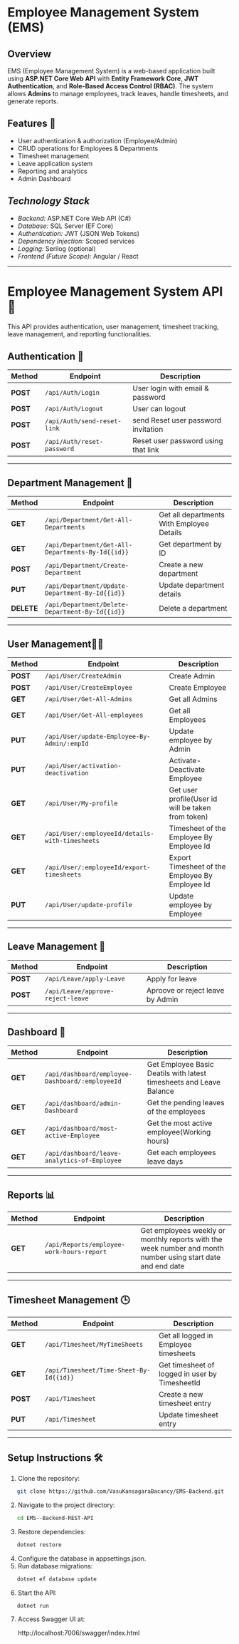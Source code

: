 # Employee Management System (EMS)

## Overview
EMS (Employee Management System) is a web-based application built using **ASP.NET Core Web API** with **Entity Framework Core**, **JWT Authentication**, and **Role-Based Access Control (RBAC)**. The system allows **Admins** to manage employees, track leaves, handle timesheets, and generate reports.



## Features 🎯
- User authentication & authorization (Employee/Admin)
- CRUD operations for Employees & Departments
- Timesheet management
- Leave application system
- Reporting and analytics
- Admin Dashboard

## *Technology Stack*
- *Backend:* ASP.NET Core Web API (C#)
- *Database:* SQL Server (EF Core)
- *Authentication:* JWT (JSON Web Tokens)
- *Dependency Injection:* Scoped services
- *Logging:* Serilog (optional)
- *Frontend (Future Scope):* Angular / React

---

# Employee Management System API 📌

This API provides authentication, user management, timesheet tracking, leave management, and reporting functionalities.

## Authentication 🔑
| Method | Endpoint | Description |
|--------|---------|-------------|
| **POST** | `/api/Auth/Login` | User login with email & password |
| **POST** | `/api/Auth/Logout` | User can logout |
| **POST** | `/api/Auth/send-reset-link` |send Reset user password invitation |
| **POST** | `/api/Auth/reset-password` |Reset user password using that link|

---

## Department Management 📁
| Method | Endpoint | Description |
|--------|---------|-------------|
| **GET** | `/api/Department/Get-All-Departments` | Get all departments With Employee Details |
| **GET** | `/api/Department/Get-All-Departments-By-Id{{id}}` | Get department by ID |
| **POST** | `/api/Department/Create-Department` | Create a new department |
| **PUT** | `/api/Department/Update-Department-By-Id{{id}}` | Update department details |
| **DELETE** | `/api/Department/Delete-Department-By-Id{{id}}` | Delete a department |

---

## User Management👨‍💼
| Method | Endpoint | Description |
|--------|---------|-------------|
| **POST** | `/api/User/CreateAdmin` | Create Admin |
| **POST** | `/api/User/CreateEmployee` | Create Employee |
| **GET** | `/api/User/Get-All-Admins` | Get all Admins |
| **GET** | `/api/User/Get-All-employees` | Get all Employees |
| **PUT** | `/api/User/update-Employee-By-Admin/:empId` | Update employee by Admin |
| **PUT** | `/api/User/activation-deactivation` | Activate-Deactivate Employee |
| **GET** | `/api/User/My-profile` | Get user profile(User id will be taken from token) |
| **GET** | `/api/User/:employeeId/details-with-timesheets` | Timesheet of the Employee By Employee Id |
| **GET** | `/api/User/:employeeId/export-timesheets` |Export Timesheet of the Employee By Employee Id |
| **PUT** | `/api/User/update-profile` |  Update employee by Employee |

---

## Leave Management 📆
| Method | Endpoint | Description |
|--------|---------|-------------|
| **POST** | `/api/Leave/apply-Leave` | Apply for leave |
| **POST** | `/api/Leave/approve-reject-leave` | Aproove or reject leave by Admin |

---

## Dashboard  📁
| Method | Endpoint | Description |
|--------|---------|-------------|
| **GET** | `/api/dashboard/employee-Dashboard/:employeeId` | Get Employee Basic Deatils with latest timesheets and Leave Balance|
| **GET** | `/api/dashboard/admin-Dashboard` | Get the pending leaves of  the employees  |
| **GET** | `/api/dashboard/most-active-Employee` | Get the most active employee(Working hours) |
| **GET** | `/api/dashboard/leave-analytics-of-Employee` | Get each employees leave days |

---
## Reports 📊
| Method | Endpoint | Description |
|--------|---------|-------------|
| **GET** | `/api/Reports/employee-work-hours-report` | Get employees weekly or monthly reports with the week number and month number using start date and end date|

---

## Timesheet Management 🕒
| Method | Endpoint | Description |
|--------|---------|-------------|
| **GET** | `/api/Timesheet/MyTimeSheets` | Get all logged in Employee timesheets |
| **GET** | `/api/Timesheet/Time-Sheet-By-Id{{id}}` | Get timesheet of logged in user  by TimesheetId  |
| **POST** | `/api/Timesheet` | Create a new timesheet entry |
| **PUT** | `/api/Timesheet` | Update timesheet entry |

---
## Setup Instructions 🛠️


1. Clone the repository:
```sh
   git clone https://github.com/VasuKansagaraBacancy/EMS-Backend.git
```  
2. Navigate to the project directory:  
```sh
   cd EMS--Backend-REST-API
```  
3. Restore dependencies:  
```sh
   dotnet restore
```
4. Configure the database in appsettings.json.
5. Run database migrations:  
```sh
   dotnet ef database update
```  
6. Start the API:  
```sh
   dotnet run
```   
7. Access Swagger UI at:  
   
    http://localhost:7006/swagger/index.html



